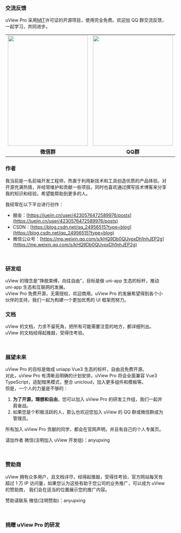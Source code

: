 ### 交流反馈

<demo-model url="/pages/example/about"></demo-model>

uView Pro 采用[MIT](https://baike.baidu.com/item/MIT/10772952)许可证的开源项目，使用完全免费。欢迎加 QQ 群交流反馈，一起学习，共同进步。

<qq-group></qq-group>

<table class="table" style="width: 700px;">
    <tr>
        <td align="center"><img src="https://ik.imagekit.io/anyup/images/social/weixin-chat-2.png?updatedAt=1756355426929" width="250" height="345" ></td>
        <td align="center"><img src="https://ik.imagekit.io/anyup/images/social/qq-chat.png" width="250" height="345" ></td>
    </tr>
    <tr>
        <td align="center"><strong>微信群</strong><br></td>
        <td align="center"><strong>QQ群</strong><br></td>
    </tr>
</table>

### 作者

我当前是一名前端开发工程师，热衷于利用新技术和工具创造优质的产品体验。对开源充满热情，并经常维护和贡献一些项目。同时也喜欢通过撰写技术博客来分享我的知识和经验，希望能帮助到更多的人。

我经常在以下平台进行创作：

- 掘金：[https://juejin.cn/user/4230576472589976/posts](https://juejin.cn/user/4230576472589976/posts)
- CSDN：[https://blog.csdn.net/qq_24956515?type=blog](https://blog.csdn.net/qq_24956515?type=blog)
- 微信公众号：[https://mp.weixin.qq.com/s/kHQ9Db0QUvpxDh1nhJEP2g](https://mp.weixin.qq.com/s/kHQ9Db0QUvpxDh1nhJEP2g)

<br>

### 研发组

uView 的理念是"挣脱束缚，向往自由"，目标是做 uni-app 生态的标杆，推动 uni-app 生态和互联网的发展。  
uView Pro 免费开源，无需授权，欢迎商用。uView Pro 的发展希望得到各个小伙伴的支持，我们一起为构建一个更加优秀的 UI 框架而努力。

<!-- 以下为部分对 uView 有特出贡献的研发组成员，排名不分先后： -->

<!-- <team-member-item></team-member-item> -->

<!-- ### 活跃开发者 -->

<!-- <activeDeveloper></activeDeveloper> -->

<!-- <br> -->

<!-- ### Github 贡献名单 -->

<!-- <br> -->
<!-- <githubContribution-list></githubContribution-list> -->

### 文档

uView 的文档，力求不留死角，把所有可能需要注意的地方，都详细列出。uView 的文档经得起推敲，受得住考验。

<br>

### 展望未来

uView Pro 的目标是做成 uniapp Vue3 生态的标杆，自由且免费开源。  
对此，uView Pro 有清晰且明确的计划安排，uView Pro 将会全面兼容 Vue3 TypeScript，适配暗黑模式，整合 unicloud，加入更多组件和模板等。  
但是，一个人的力量是不够的：

1. **为了开源，理想和自由**，您可以加入 uView Pro 的研发工作组，我们一起并肩奋战。
2. 如果您是个积极活跃的人，那么也欢迎您加入 uView 的 QQ 群或微信群成为管理员。

所有加入 uView Pro 贡献的同学，都会在官网声明，并且有自己的个人专属页。

请加作者 微信(注明加入 uView 开发组)：anyupxing

<br>

### 赞助商

uView 拥有众多用户，且文档详尽，经得起推敲，受得住考验，官方网站每天有超过 1 万 IP 访问量，如果您认为这些有助于您公司的业务推广，可以成为 uView 的赞助商，
我们会在适当的位置展示您的推广内容。

赞助请联系 微信(注明赞助)：anyupxing

<br>

### 捐赠 uView Pro 的研发

<donation></donation>

<style scoped>
.page {
	width: 500px;
}

.col-box {
	text-align: center;
}
</style>
